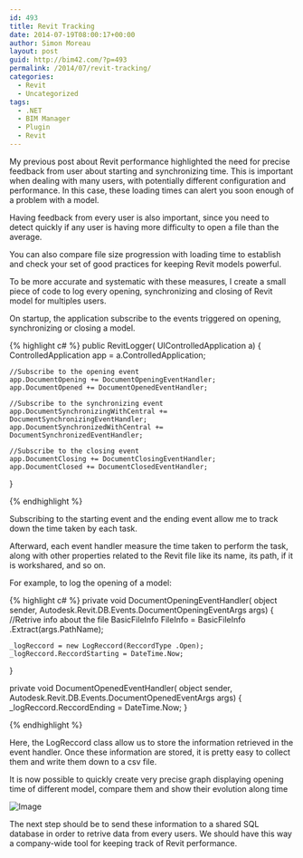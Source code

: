 ```yaml
---
id: 493
title: Revit Tracking
date: 2014-07-19T08:00:17+00:00
author: Simon Moreau
layout: post
guid: http://bim42.com/?p=493
permalink: /2014/07/revit-tracking/
categories:
  - Revit
  - Uncategorized
tags:
  - .NET
  - BIM Manager
  - Plugin
  - Revit
---
```

My previous post about Revit performance highlighted the need for precise feedback from user about starting and synchronizing time. This is important when dealing with many users, with potentially different configuration and performance. In this case, these loading times can alert you soon enough of a problem with a model.

Having feedback from every user is also important, since you need to detect quickly if any user is having more difficulty to open a file than the average.

You can also compare file size progression with loading time to establish and check your set of good practices for keeping Revit models powerful.

To be more accurate and systematic with these measures, I create a small piece of code to log every opening, synchronizing and closing of Revit model for multiples users.

On startup, the application subscribe to the events triggered on opening, synchronizing or closing a model.

{% highlight c# %}
public RevitLogger( UIControlledApplication a)
{
    ControlledApplication app = a.ControlledApplication;

    //Subscribe to the opening event
    app.DocumentOpening += DocumentOpeningEventHandler;
    app.DocumentOpened += DocumentOpenedEventHandler;

    //Subscribe to the synchronizing event
    app.DocumentSynchronizingWithCentral += DocumentSynchronizingEventHandler;
    app.DocumentSynchronizedWithCentral += DocumentSynchronizedEventHandler;

    //Subscribe to the closing event
    app.DocumentClosing += DocumentClosingEventHandler;
    app.DocumentClosed += DocumentClosedEventHandler;
}

{% endhighlight %}

Subscribing to the starting event and the ending event allow me to track down the time taken by each task.

Afterward, each event handler measure the time taken to perform the task, along with other properties related to the Revit file like its name, its path, if it is workshared, and so on.

For example, to log the opening of a model:

{% highlight c# %}
private void DocumentOpeningEventHandler(
                 object sender,
                 Autodesk.Revit.DB.Events.DocumentOpeningEventArgs args)
{
    //Retrive info about the file
    BasicFileInfo FileInfo = BasicFileInfo .Extract(args.PathName);

    _logReccord = new LogReccord(ReccordType .Open);
    _logReccord.ReccordStarting = DateTime.Now;
}

private void DocumentOpenedEventHandler(
                 object sender,
                 Autodesk.Revit.DB.Events.DocumentOpenedEventArgs args)
{
    _logReccord.ReccordEnding = DateTime.Now;
}

{% endhighlight %}

Here, the LogReccord class allow us to store the information retrieved in the event handler. Once these information are stored, it is pretty easy to collect them and write them down to a csv file.

It is now possible to quickly create very precise graph displaying opening time of different model, compare them and show their evolution along time

![Image](http://bim42.com/wp-content/uploads/2014/07/Image.png)

The next step should be to send these information to a shared SQL database in order to retrive data from every users. We should have this way a company-wide tool for keeping track of Revit performance.